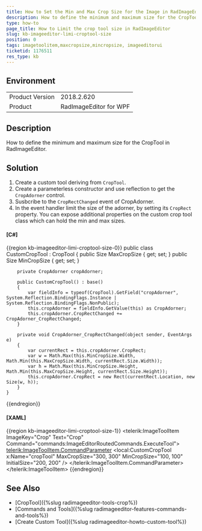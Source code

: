 ```yaml
---
title: How to Set the Min and Max Crop Size for the Image in RadImageEditor
description: How to define the minimum and maximum size for the CropTool
type: how-to
page_title: How to Limit the crop tool size in RadImageEditor
slug: kb-imageeditor-limi-croptool-size
position: 0
tags: imagetoolitem,maxcropsize,mincropsize, imageeditorui
ticketid: 1176511
res_type: kb
---
```


## Environment
<table>
	<tr>
		<td>Product Version</td>
		<td>2018.2.620</td>
	</tr>
	<tr>
		<td>Product</td>
		<td>RadImageEditor for WPF</td>
	</tr>
</table>

## Description

How to define the minimum and maximum size for the CropTool in RadImageEditor.

## Solution 

1. Create a custom tool deriving from `CropTool`.
2. Create a parameterless constructor and use reflection to get the `CropAdorner` control.
3. Susbcribe to the `CropRectChanged` event of CropAdorner.
4. In the event handler limit the size of the adorner, by setting its `CropRect` property. You can expose additional properties on the custom crop tool class which can hold the min and max sizes.

#### __[C#]__
{{region kb-imageeditor-limi-croptool-size-0}}
	public class CustomCropTool : CropTool
	{
		public Size MaxCropSize { get; set; }
		public Size MinCropSize { get; set; }
	 
		private CropAdorner cropAdorner;
	 
		public CustomCropTool() : base()
		{
			var fieldInfo = typeof(CropTool).GetField("cropAdorner", System.Reflection.BindingFlags.Instance | System.Reflection.BindingFlags.NonPublic);
			this.cropAdorner = fieldInfo.GetValue(this) as CropAdorner;
			this.cropAdorner.CropRectChanged += CropAdorner_CropRectChanged;
		}
	 
		private void CropAdorner_CropRectChanged(object sender, EventArgs e)
		{
			var currentRect = this.cropAdorner.CropRect;
			var w = Math.Max(this.MinCropSize.Width, Math.Min(this.MaxCropSize.Width, currentRect.Size.Width));
			var h = Math.Max(this.MinCropSize.Height, Math.Min(this.MaxCropSize.Height, currentRect.Size.Height));                       
			this.cropAdorner.CropRect = new Rect(currentRect.Location, new Size(w, h));
		}
	}
{{endregion}}

#### __[XAML]__
{{region kb-imageeditor-limi-croptool-size-1}}
	<telerik:ImageToolItem ImageKey="Crop" Text="Crop" Command="commands:ImageEditorRoutedCommands.ExecuteTool">
		<telerik:ImageToolItem.CommandParameter>
			<local:CustomCropTool x:Name="cropTool" MaxCropSize="300, 300" MinCropSize="100, 100" InitialSize="200, 200"   />
		</telerik:ImageToolItem.CommandParameter>
	</telerik:ImageToolItem>
{{endregion}}

## See Also
* [CropTool]({%slug radimageeditor-tools-crop%})
* [Commands and Tools]({%slug radimageeditor-features-commands-and-tools%})
* [Create Custom Tool]({%slug radimageeditor-howto-custom-tool%})
